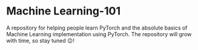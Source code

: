 # Machine Learning-101

A repository for helping people learn PyTorch and the absolute basics of Machine Learning implementation using PyTorch. The repository will grow with time, so stay tuned 😉!